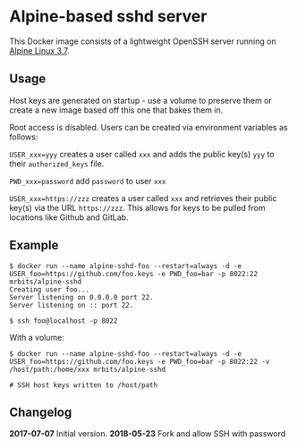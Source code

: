 # Alpine-based sshd server

This Docker image consists of a lightweight OpenSSH server running on [Alpine Linux 3.7](https://hub.docker.com/_/alpine/).

## Usage

Host keys are generated on startup - use a volume to preserve them or create a new image based off
this one that bakes them in.

Root access is disabled. Users can be created via environment variables as follows:

`USER_xxx=yyy` creates a user called `xxx` and adds the public key(s) `yyy` to their
`authorized_keys` file.

`PWD_xxx=password` add `password` to user `xxx`

`USER_xxx=https://zzz` creates a user called `xxx` and retrieves their public key(s) via the
URL `https://zzz`. This allows for keys to be pulled from locations like
Github and GitLab.

## Example

```
$ docker run --name alpine-sshd-foo --restart=always -d -e USER_foo=https://github.com/foo.keys -e PWD_foo=bar -p 8022:22 mrbits/alpine-sshd
Creating user foo...
Server listening on 0.0.0.0 port 22.
Server listening on :: port 22.

$ ssh foo@localhost -p 8022
```

With a volume:
```
$ docker run --name alpine-sshd-foo --restart=always -d -e USER_foo=https://github.com/foo.keys -e PWD_foo=bar -p 8022:22 -v /host/path:/home/xxx mrbits/alpine-sshd

# SSH host keys written to /host/path
```

## Changelog

**2017-07-07** Initial version.
**2018-05-23** Fork and allow SSH with password
